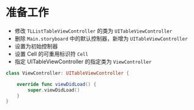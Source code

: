 # 准备工作

* 修改 `TLListTableViewController` 的类为 `UITableViewController`
* 删除 `Main.storyboard` 中的默认控制器，新增为 `UITableViewController`
* 设置为初始控制器
* 设置 Cell 的可重用标识符 `Cell`
* 指定 UITableViewController 的指定类为 `ViewController`

```swift
class ViewController: UITableViewController {

    override func viewDidLoad() {
        super.viewDidLoad()
    }
}
```
